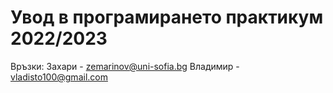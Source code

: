 # Увод в програмирането практикум 2022/2023

Връзки:
Захари - zemarinov@uni-sofia.bg
Владимир - vladisto100@gmail.com
